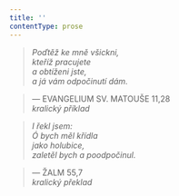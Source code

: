 ```yaml
---
title: ''
contentType: prose
---
```


> 

> 

> 

> _Poďtěž ke mně všickni,  
> kteříž pracujete  
> a obtíženi jste,  
> a já vám odpočinutí dám._

> — EVANGELIUM SV. MATOUŠE 11,28  
> _kralický příklad_

> _I řekl jsem:  
> Ó bych měl křídla  
> jako holubice,  
> zaletěl bych a poodpočinul._

> — ŽALM 55,7  
> _kralický překlad_
